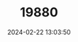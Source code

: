 ---
title: "19880"
category: "Samoana diaphana"
draft: false
date: 2024-02-22 13:03:50
languages:
  English: ["Delicate Samoana tree snail", "Moorean Viviparous Tree Snail", "Polynesian Tree Snail"]
  Tahitian: ["Areho"]
---